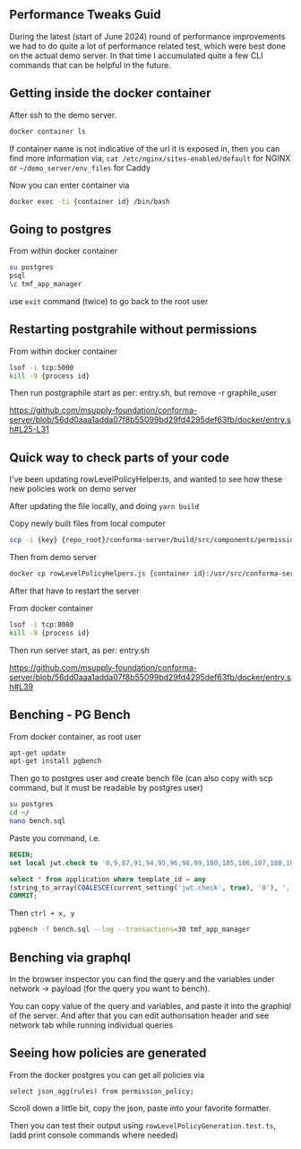 ## Performance Tweaks Guid

During the latest (start of June 2024) round of performance improvements we had to do quite a lot of performance related test, which were best done on the actual demo server.
In that time I accumulated quite a few CLI commands that can be helpful in the future.

## Getting inside the docker container

After ssh to the demo server.

```bash
docker container ls
```

If container name is not indicative of the url it is exposed in, then you can find more information via, `cat /etc/nginx/sites-enabled/default` for NGINX or `~/demo_server/env_files` for Caddy

Now you can enter container via

```bash
docker exec -ti {container id} /bin/bash
```

## Going to postgres

From within docker container

```bash
su postgres
psql
\c tmf_app_manager
```

use `exit` command (twice) to go back to the root user

## Restarting postgrahile without permissions

From within docker container

```bash
lsof -i tcp:5000
kill -9 {process id}
```

Then run postgraphile start as per: entry.sh, but remove -r graphile_user

https://github.com/msupply-foundation/conforma-server/blob/56dd0aaa1adda07f8b55099bd29fd4295def63fb/docker/entry.sh#L25-L31

## Quick way to check parts of your code

I've been updating rowLevelPolicyHelper.ts, and wanted to see how these new policies work on demo server

After updating the file locally, and doing `yarn build`

Copy newly built files from local computer

```bash
scp -i {key} {repo_root}/conforma-server/build/src/components/permissions/rowLevelPolicyHelpers.js ubuntu@d{demo server}:/home/ubuntu
```

Then from demo server

```bash
docker cp rowLevelPolicyHelpers.js {container id}:/usr/src/conforma-server/build/src/components/permissions/
```

After that have to restart the server

From docker container

```bash
lsof -i tcp:8080
kill -9 {process id}
```

Then run server start, as per: entry.sh

https://github.com/msupply-foundation/conforma-server/blob/56dd0aaa1adda07f8b55099bd29fd4295def63fb/docker/entry.sh#L39

## Benching - PG Bench

From docker container, as root user

```bash
apt-get update
apt-get install pgbench
```

Then go to postgres user and create bench file (can also copy with scp command, but it must be readable by postgres user)

```bash
su postgres
cd ~/
nano bench.sql
```

Paste you command, i.e.

```SQL
BEGIN;
set local jwt.check to '0,9,87,91,94,95,96,98,99,100,105,106,107,108,109,111,112,114,116,122,123,124,125,126,128,129,130,131,132,133,136,138,139,140,141,142,143,145,146,147,148,149,150,151,152,154,155,156,157,158,159,160,161,162,163,164,165,166,167,168,169,170,171,172,173,174,177,178,179,180,181,182,183,184,185,186,187,188,189,190,191,192,193,194';

select * from application where template_id = any
(string_to_array(COALESCE(current_setting('jwt.check', true), '0'), ',')::integer[])
COMMIT;
```

Then `ctrl + x, y`

```bash
pgbench -f bench.sql --log --transactions=30 tmf_app_manager
```

## Benching via graphql

In the browser inspector you can find the query and the variables under network -> payload (for the query you want to bench).

You can copy value of the query and variables, and paste it into the graphiql of the server. And after that you can edit authorisation header and see network tab while running individual queries

## Seeing how policies are generated

From the docker postgres you can get all policies via 

```
select json_agg(rules) from permission_policy;
```

Scroll down a little bit, copy the json, paste into your favorite formatter.

Then you can test their output using `rowLevelPolicyGeneration.test.ts`, (add print console commands where needed)






